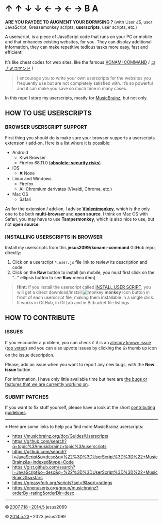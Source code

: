 
↑ ↑ ↓ ↓ ← → ← → B A
===================

**ARE YOU RAYDEE TO AUGMENT YOUR BORWSING ?**
(with User JS, user JavaScript, Greasemonkey scripts, **userscripts**, user scripts, etc.)

A userscript, is a piece of JavaScript code that runs on your PC or mobile
and that enhances existing websites, for you.
They can display additional information,
they can make repetitive tedious tasks more easy, fast and efficient!

It’s like cheat codes for web sites, like the famous
[KONAMI COMMAND](https://duckduckgo.com/?q=%22KONAMI+COMMAND%22) /
[コナミコマンド](https://duckduckgo.com/?q=%22%E3%82%B3%E3%83%8A%E3%83%9F%E3%82%B3%E3%83%9E%E3%83%B3%E3%83%89%22) !

> I encourage you to write your own userscripts for the
> websites you frequently use but are not completely satisfied with.
> It’s so powerful and it can make you save so much time in many cases.

In this repo I store my userscripts,
mostly for [MusicBrainz](https://musicbrainz.org),
but not only.


HOW TO USE USERSCRIPTS
----------------------

### BROWSER USERSCRIPT SUPPORT ###

First thing you should do is make sure your browser supports a userscripts extension / add‐on.
Here is a list where it is possible:

- Android
  - Kiwi Browser
  - <del>Firefox 68.11.0</del> <ins>(**obsolete: security risks**)</ins>
- iOS
  - :x: None
- Linux and Windows
  - Firefox
  - All Chromium derivates (Vivaldi, Chrome, etc.)
- Mac OS
  - Safari

As for the extension / add‐on, I advise [**Violentmonkey**](https://violentmonkey.github.io),
which is the only one to be both **multi‐browser** and **open source**.
I think on Mac OS with Safari, you may have to use **Tampermonkey**, which is also nice to use, but not **open source**.


### INSTALLING USERSCRIPTS IN BROWSER ###

Install my userscripts from this **jesus2099/konami-command** GitHub repo, directly:

1. Click on a userscript `*.user.js` file link to review its description and code
2. Click on the **Raw** button to install
   (on mobile, you must first click on the “…” ellipsis button to see **Raw** menu item)

> **Hint**: If you install the userscript called [INSTALL USER SCRIPT](https://github.com/jesus2099/konami-command/blob/master/INSTALL-USER-SCRIPT.user.js),
> you will get a direct download/install
> ![monkey](https://github.com/violentmonkey/violentmonkey/raw/1d911bffd7d4c37f82b5bcdada16f0b79fe0a70a/src/public/images/icon16.png)
> **monkey** icon button in front of each userscript file, making them installable in a single click.
> It works in GitHub, in GitLab and in Bitbucket file listings.


HOW TO CONTRIBUTE
-----------------

### ISSUES ###

If you encounter a problem, you can check if it is an
[already known issue (top voted)](https://github.com/jesus2099/konami-command/issues?q=is%3Aissue+is%3Aopen+sort%3Areactions-%2B1-desc)
and you can also upvote issues by clicking the :+1: thumb up icon on the issue description.

Please, add an issue when you want to report any new bugs, with the **New issue** button.

For information, I have only little available time but here are
[the bugs or features that we are currently working on](https://github.com/jesus2099/konami-command/issues?q=is%3Aopen+assignee%3A*).


### SUBMIT PATCHES ###

If you want to fix stuff yourself, please have a look at
the short [contributing guidelines](CONTRIBUTING.md).


---

※ Here are some links to help you find more MusicBrainz userscripts:

- https://musicbrainz.org/doc/Guides/Userscripts
- https://github.com/search?q=topic%3Amusicbrainz+topic%3Auserscripts
- https://github.com/search?l=JavaScript&o=desc&q=%22%3D%3DUserScript%3D%3D%22+MusicBrainz&s=indexed&type=Code
- https://gist.github.com/search?l=JavaScript&o=desc&q=%22%3D%3DUserScript%3D%3D%22+MusicBrainz&s=stars
- https://greasyfork.org/scripts?set=9&sort=ratings
- https://openuserjs.org/group/musicbrainz?orderBy=rating&orderDir=desc


---

© [2007.7.18 – 2014.5](https://web.archive.org/web/20131108065418/userscripts.org/users/31010/scripts) jesus2099

© [2014.5.23](https://github.com/jesus2099/konami-command/commit/31582dcb5d658e0bd273d2278ff26958bf1de0fa) – 2023 jesus2099
